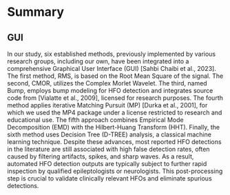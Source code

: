 # Summary
## GUI 

In our study, six established methods, previously implemented by various research groups, including our own, have been integrated into a comprehensive Graphical User Interface (GUI) [Sahbi Chaibi et al., 2023]. The first method, RMS, is based on the Root Mean Square of the signal. The second, CMOR, utilizes the Complex Morlet Wavelet. The third, named Bump, employs bump modeling for HFO detection and integrates source code from [Vialatte et al., 2009], licensed for research purposes. The fourth method applies iterative Matching Pursuit (MP) [Durka et al., 2001], for which we used the MP4 package under a license restricted to research and educational use. The fifth approach combines Empirical Mode Decomposition (EMD) with the Hilbert-Huang Transform (HHT). Finally, the sixth method uses Decision Tree (D-TREE) analysis, a classical machine learning technique.
Despite these advances, most reported HFO detections in the literature are still associated with high false detection rates, often caused by filtering artifacts, spikes, and sharp waves. As a result, automated HFO detection outputs are typically subject to further rapid inspection by qualified epileptologists or neurologists. This post-processing step is crucial to validate clinically relevant HFOs and eliminate spurious detections.
